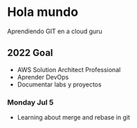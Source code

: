 # Hola mundo

Aprendiendo GIT en a cloud guru

## 2022 Goal

- AWS Solution Architect Professional
- Aprender DevOps
- Documentar labs y proyectos

### Monday Jul 5
- Learning about merge and rebase in git

